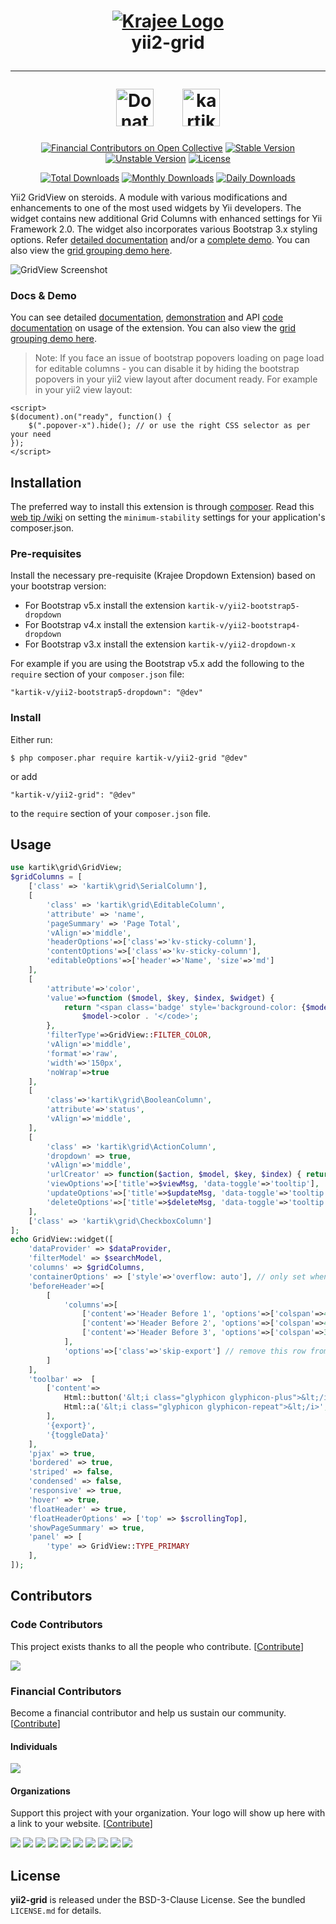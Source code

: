 <h1 align="center">
    <a href="http://demos.krajee.com" title="Krajee Demos" target="_blank">
        <img src="http://kartik-v.github.io/bootstrap-fileinput-samples/samples/krajee-logo-b.png" alt="Krajee Logo"/>
    </a>
    <br>
    yii2-grid
    <hr>
    <a href="https://www.paypal.com/cgi-bin/webscr?cmd=_s-xclick&hosted_button_id=DTP3NZQ6G2AYU"
       title="Donate via Paypal" target="_blank"><img height="60" src="https://kartik-v.github.io/bootstrap-fileinput-samples/samples/donate.png" alt="Donate"/></a>
    &nbsp; &nbsp; &nbsp;
    <a href="https://www.buymeacoffee.com/kartikv" title="Buy me a coffee" ><img src="https://cdn.buymeacoffee.com/buttons/v2/default-yellow.png" height="60" alt="kartikv" /></a>
</h1>

<div align="center">

[![Financial Contributors on Open Collective](https://opencollective.com/yii2-grid/all/badge.svg?label=financial+contributors)](https://opencollective.com/yii2-grid)
[![Stable Version](https://poser.pugx.org/kartik-v/yii2-grid/v/stable)](https://packagist.org/packages/kartik-v/yii2-grid)
[![Unstable Version](https://poser.pugx.org/kartik-v/yii2-grid/v/unstable)](https://packagist.org/packages/kartik-v/yii2-grid)
[![License](https://poser.pugx.org/kartik-v/yii2-grid/license)](https://packagist.org/packages/kartik-v/yii2-grid)

[![Total Downloads](https://poser.pugx.org/kartik-v/yii2-grid/downloads)](https://packagist.org/packages/kartik-v/yii2-grid)
[![Monthly Downloads](https://poser.pugx.org/kartik-v/yii2-grid/d/monthly)](https://packagist.org/packages/kartik-v/yii2-grid)
[![Daily Downloads](https://poser.pugx.org/kartik-v/yii2-grid/d/daily)](https://packagist.org/packages/kartik-v/yii2-grid)

</div>

Yii2 GridView on steroids. A module with various modifications and enhancements to one of the most used widgets by Yii developers. The widget contains new additional Grid Columns with enhanced settings for Yii Framework 2.0. The widget also incorporates various Bootstrap 3.x styling options.
Refer [detailed documentation](http://demos.krajee.com/grid) and/or a [complete demo](http://demos.krajee.com/grid-demo). You can also view the [grid grouping demo here](http://demos.krajee.com/group-grid).

![GridView Screenshot](https://lh4.googleusercontent.com/-4x-CdyyZAsY/VNxLPmaaAXI/AAAAAAAAAQ8/XYYxTiQZvJk/w868-h516-no/krajee-yii2-grid.jpg)

### Docs & Demo

You can see detailed [documentation](http://demos.krajee.com/grid), [demonstration](http://demos.krajee.com/grid-demo)
and API [code documentation](https://docs.krajee.com/kartik-grid-gridview) on usage of the extension. You can also view the [grid grouping demo here](http://demos.krajee.com/group-grid).

> Note: If you face an issue of bootstrap popovers loading on page load for editable columns - you can disable it by hiding the bootstrap popovers in your yii2 view layout after document ready. For example in your yii2 view layout:

```
<script>
$(document).on("ready", function() {
    $(".popover-x").hide(); // or use the right CSS selector as per your need
});
</script>
```

## Installation

The preferred way to install this extension is through [composer](http://getcomposer.org/download/).
Read this [web tip /wiki](http://webtips.krajee.com/setting-composer-minimum-stability-application/) on setting the `minimum-stability` settings for your application's composer.json.

### Pre-requisites

Install the necessary pre-requisite (Krajee Dropdown Extension) based on your bootstrap version:

- For Bootstrap v5.x install the extension `kartik-v/yii2-bootstrap5-dropdown`
- For Bootstrap v4.x install the extension `kartik-v/yii2-bootstrap4-dropdown`
- For Bootstrap v3.x install the extension `kartik-v/yii2-dropdown-x`

For example if you are using the Bootstrap v5.x add the following to the `require` section of your `composer.json` file:

```
"kartik-v/yii2-bootstrap5-dropdown": "@dev"
```

### Install

Either run:

```
$ php composer.phar require kartik-v/yii2-grid "@dev"
```

or add

```
"kartik-v/yii2-grid": "@dev"
```

to the ```require``` section of your `composer.json` file.

## Usage
```php
use kartik\grid\GridView;
$gridColumns = [
    ['class' => 'kartik\grid\SerialColumn'],
    [
        'class' => 'kartik\grid\EditableColumn',
        'attribute' => 'name',
        'pageSummary' => 'Page Total',
        'vAlign'=>'middle',
        'headerOptions'=>['class'=>'kv-sticky-column'],
        'contentOptions'=>['class'=>'kv-sticky-column'],
        'editableOptions'=>['header'=>'Name', 'size'=>'md']
    ],
    [
        'attribute'=>'color',
        'value'=>function ($model, $key, $index, $widget) {
            return "<span class='badge' style='background-color: {$model->color}'> </span>  <code>" . 
                $model->color . '</code>';
        },
        'filterType'=>GridView::FILTER_COLOR,
        'vAlign'=>'middle',
        'format'=>'raw',
        'width'=>'150px',
        'noWrap'=>true
    ],
    [
        'class'=>'kartik\grid\BooleanColumn',
        'attribute'=>'status', 
        'vAlign'=>'middle',
    ],
    [
        'class' => 'kartik\grid\ActionColumn',
        'dropdown' => true,
        'vAlign'=>'middle',
        'urlCreator' => function($action, $model, $key, $index) { return '#'; },
        'viewOptions'=>['title'=>$viewMsg, 'data-toggle'=>'tooltip'],
        'updateOptions'=>['title'=>$updateMsg, 'data-toggle'=>'tooltip'],
        'deleteOptions'=>['title'=>$deleteMsg, 'data-toggle'=>'tooltip'], 
    ],
    ['class' => 'kartik\grid\CheckboxColumn']
];
echo GridView::widget([
    'dataProvider' => $dataProvider,
    'filterModel' => $searchModel,
    'columns' => $gridColumns,
    'containerOptions' => ['style'=>'overflow: auto'], // only set when $responsive = false
    'beforeHeader'=>[
        [
            'columns'=>[
                ['content'=>'Header Before 1', 'options'=>['colspan'=>4, 'class'=>'text-center warning']], 
                ['content'=>'Header Before 2', 'options'=>['colspan'=>4, 'class'=>'text-center warning']], 
                ['content'=>'Header Before 3', 'options'=>['colspan'=>3, 'class'=>'text-center warning']], 
            ],
            'options'=>['class'=>'skip-export'] // remove this row from export
        ]
    ],
    'toolbar' =>  [
        ['content'=>
            Html::button('&lt;i class="glyphicon glyphicon-plus">&lt;/i>', ['type'=>'button', 'title'=>Yii::t('kvgrid', 'Add Book'), 'class'=>'btn btn-success', 'onclick'=>'alert("This will launch the book creation form.\n\nDisabled for this demo!");']) . ' '.
            Html::a('&lt;i class="glyphicon glyphicon-repeat">&lt;/i>', ['grid-demo'], ['data-pjax'=>0, 'class' => 'btn btn-default', 'title'=>Yii::t('kvgrid', 'Reset Grid')])
        ],
        '{export}',
        '{toggleData}'
    ],
    'pjax' => true,
    'bordered' => true,
    'striped' => false,
    'condensed' => false,
    'responsive' => true,
    'hover' => true,
    'floatHeader' => true,
    'floatHeaderOptions' => ['top' => $scrollingTop],
    'showPageSummary' => true,
    'panel' => [
        'type' => GridView::TYPE_PRIMARY
    ],
]);
```

## Contributors

### Code Contributors

This project exists thanks to all the people who contribute. [[Contribute](.github/CONTRIBUTING.md)]

<a href="https://github.com/kartik-v/yii2-grid/graphs/contributors"><img src="https://opencollective.com/yii2-grid/contributors.svg?width=890&button=false" /></a>

### Financial Contributors

Become a financial contributor and help us sustain our community. [[Contribute](https://opencollective.com/yii2-grid/contribute)]

#### Individuals

<a href="https://opencollective.com/yii2-grid"><img src="https://opencollective.com/yii2-grid/individuals.svg?width=890"></a>

#### Organizations

Support this project with your organization. Your logo will show up here with a link to your website. [[Contribute](https://opencollective.com/yii2-grid/contribute)]

<a href="https://opencollective.com/yii2-grid/organization/0/website"><img src="https://opencollective.com/yii2-grid/organization/0/avatar.svg"></a>
<a href="https://opencollective.com/yii2-grid/organization/1/website"><img src="https://opencollective.com/yii2-grid/organization/1/avatar.svg"></a>
<a href="https://opencollective.com/yii2-grid/organization/2/website"><img src="https://opencollective.com/yii2-grid/organization/2/avatar.svg"></a>
<a href="https://opencollective.com/yii2-grid/organization/3/website"><img src="https://opencollective.com/yii2-grid/organization/3/avatar.svg"></a>
<a href="https://opencollective.com/yii2-grid/organization/4/website"><img src="https://opencollective.com/yii2-grid/organization/4/avatar.svg"></a>
<a href="https://opencollective.com/yii2-grid/organization/5/website"><img src="https://opencollective.com/yii2-grid/organization/5/avatar.svg"></a>
<a href="https://opencollective.com/yii2-grid/organization/6/website"><img src="https://opencollective.com/yii2-grid/organization/6/avatar.svg"></a>
<a href="https://opencollective.com/yii2-grid/organization/7/website"><img src="https://opencollective.com/yii2-grid/organization/7/avatar.svg"></a>
<a href="https://opencollective.com/yii2-grid/organization/8/website"><img src="https://opencollective.com/yii2-grid/organization/8/avatar.svg"></a>
<a href="https://opencollective.com/yii2-grid/organization/9/website"><img src="https://opencollective.com/yii2-grid/organization/9/avatar.svg"></a>

## License

**yii2-grid** is released under the BSD-3-Clause License. See the bundled `LICENSE.md` for details.